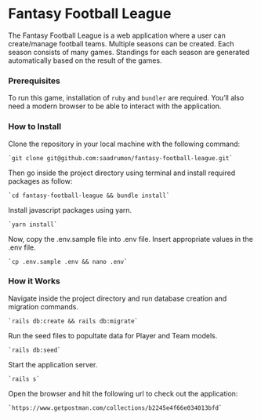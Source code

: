 # **Fantasy Football League**

The Fantasy Football League is a web application where a user can create/manage football teams. Multiple seasons can be created. Each season consists of many games. Standings for each season are generated automatically based on the result of the games.

### **Prerequisites**

To run this game, installation of `ruby` and `bundler` are required. You’ll also need a modern browser to be able to interact with the application.

### **How to Install**

Clone the repository in your local machine with the following command:

    `git clone git@github.com:saadrumon/fantasy-football-league.git`

Then go inside the project directory using terminal and install required packages as follow:

    `cd fantasy-football-league && bundle install`

Install javascript packages using yarn.

    `yarn install`

Now, copy the .env.sample file into .env file. Insert appropriate values in the .env file.

    `cp .env.sample .env && nano .env`

### How it Works

Navigate inside the project directory and run database creation and migration commands.

    `rails db:create && rails db:migrate`

Run the seed files to popultate data for Player and Team models.

    `rails db:seed`

Start the application server.

    `rails s`

Open the browser and hit the following url to check out the application:

    `https://www.getpostman.com/collections/b2245e4f66e034013bfd`
